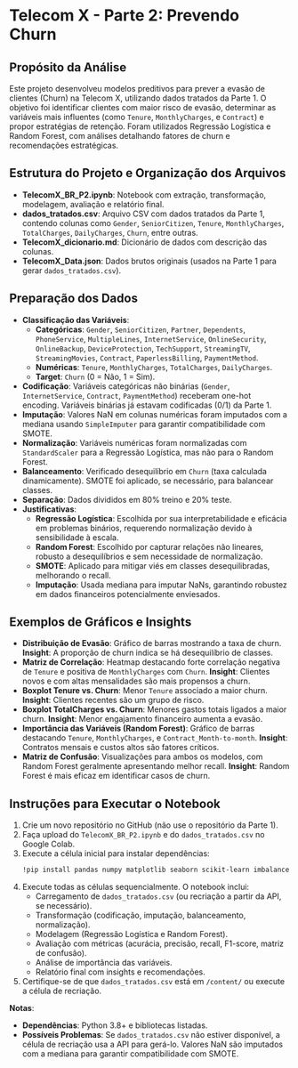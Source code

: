 # Telecom X - Parte 2: Prevendo Churn

## Propósito da Análise
Este projeto desenvolveu modelos preditivos para prever a evasão de clientes (Churn) na Telecom X, utilizando dados tratados da Parte 1. O objetivo foi identificar clientes com maior risco de evasão, determinar as variáveis mais influentes (como `Tenure`, `MonthlyCharges`, e `Contract`) e propor estratégias de retenção. Foram utilizados Regressão Logística e Random Forest, com análises detalhando fatores de churn e recomendações estratégicas.

## Estrutura do Projeto e Organização dos Arquivos
- **TelecomX_BR_P2.ipynb**: Notebook com extração, transformação, modelagem, avaliação e relatório final.
- **dados_tratados.csv**: Arquivo CSV com dados tratados da Parte 1, contendo colunas como `Gender`, `SeniorCitizen`, `Tenure`, `MonthlyCharges`, `TotalCharges`, `DailyCharges`, `Churn`, entre outras.
- **TelecomX_dicionario.md**: Dicionário de dados com descrição das colunas.
- **TelecomX_Data.json**: Dados brutos originais (usados na Parte 1 para gerar `dados_tratados.csv`).

## Preparação dos Dados
- **Classificação das Variáveis**:
  - **Categóricas**: `Gender`, `SeniorCitizen`, `Partner`, `Dependents`, `PhoneService`, `MultipleLines`, `InternetService`, `OnlineSecurity`, `OnlineBackup`, `DeviceProtection`, `TechSupport`, `StreamingTV`, `StreamingMovies`, `Contract`, `PaperlessBilling`, `PaymentMethod`.
  - **Numéricas**: `Tenure`, `MonthlyCharges`, `TotalCharges`, `DailyCharges`.
  - **Target**: `Churn` (0 = Não, 1 = Sim).
- **Codificação**: Variáveis categóricas não binárias (`Gender`, `InternetService`, `Contract`, `PaymentMethod`) receberam one-hot encoding. Variáveis binárias já estavam codificadas (0/1) da Parte 1.
- **Imputação**: Valores NaN em colunas numéricas foram imputados com a mediana usando `SimpleImputer` para garantir compatibilidade com SMOTE.
- **Normalização**: Variáveis numéricas foram normalizadas com `StandardScaler` para a Regressão Logística, mas não para o Random Forest.
- **Balanceamento**: Verificado desequilíbrio em `Churn` (taxa calculada dinamicamente). SMOTE foi aplicado, se necessário, para balancear classes.
- **Separação**: Dados divididos em 80% treino e 20% teste.
- **Justificativas**:
  - **Regressão Logística**: Escolhida por sua interpretabilidade e eficácia em problemas binários, requerendo normalização devido à sensibilidade à escala.
  - **Random Forest**: Escolhido por capturar relações não lineares, robusto a desequilíbrios e sem necessidade de normalização.
  - **SMOTE**: Aplicado para mitigar viés em classes desequilibradas, melhorando o recall.
  - **Imputação**: Usada mediana para imputar NaNs, garantindo robustez em dados financeiros potencialmente enviesados.

## Exemplos de Gráficos e Insights
- **Distribuição de Evasão**: Gráfico de barras mostrando a taxa de churn. **Insight**: A proporção de churn indica se há desequilíbrio de classes.
- **Matriz de Correlação**: Heatmap destacando forte correlação negativa de `Tenure` e positiva de `MonthlyCharges` com `Churn`. **Insight**: Clientes novos e com altas mensalidades são mais propensos a churn.
- **Boxplot Tenure vs. Churn**: Menor `Tenure` associado a maior churn. **Insight**: Clientes recentes são um grupo de risco.
- **Boxplot TotalCharges vs. Churn**: Menores gastos totais ligados a maior churn. **Insight**: Menor engajamento financeiro aumenta a evasão.
- **Importância das Variáveis (Random Forest)**: Gráfico de barras destacando `Tenure`, `MonthlyCharges`, e `Contract_Month-to-month`. **Insight**: Contratos mensais e custos altos são fatores críticos.
- **Matriz de Confusão**: Visualizações para ambos os modelos, com Random Forest geralmente apresentando melhor recall. **Insight**: Random Forest é mais eficaz em identificar casos de churn.

## Instruções para Executar o Notebook
1. Crie um novo repositório no GitHub (não use o repositório da Parte 1).
2. Faça upload do `TelecomX_BR_P2.ipynb` e do `dados_tratados.csv` no Google Colab.
3. Execute a célula inicial para instalar dependências:
   ```bash
   !pip install pandas numpy matplotlib seaborn scikit-learn imbalanced-learn
   ```
4. Execute todas as células sequencialmente. O notebook inclui:
   - Carregamento de `dados_tratados.csv` (ou recriação a partir da API, se necessário).
   - Transformação (codificação, imputação, balanceamento, normalização).
   - Modelagem (Regressão Logística e Random Forest).
   - Avaliação com métricas (acurácia, precisão, recall, F1-score, matriz de confusão).
   - Análise de importância das variáveis.
   - Relatório final com insights e recomendações.
5. Certifique-se de que `dados_tratados.csv` está em `/content/` ou execute a célula de recriação.

**Notas**:
- **Dependências**: Python 3.8+ e bibliotecas listadas.
- **Possíveis Problemas**: Se `dados_tratados.csv` não estiver disponível, a célula de recriação usa a API para gerá-lo. Valores NaN são imputados com a mediana para garantir compatibilidade com SMOTE.
